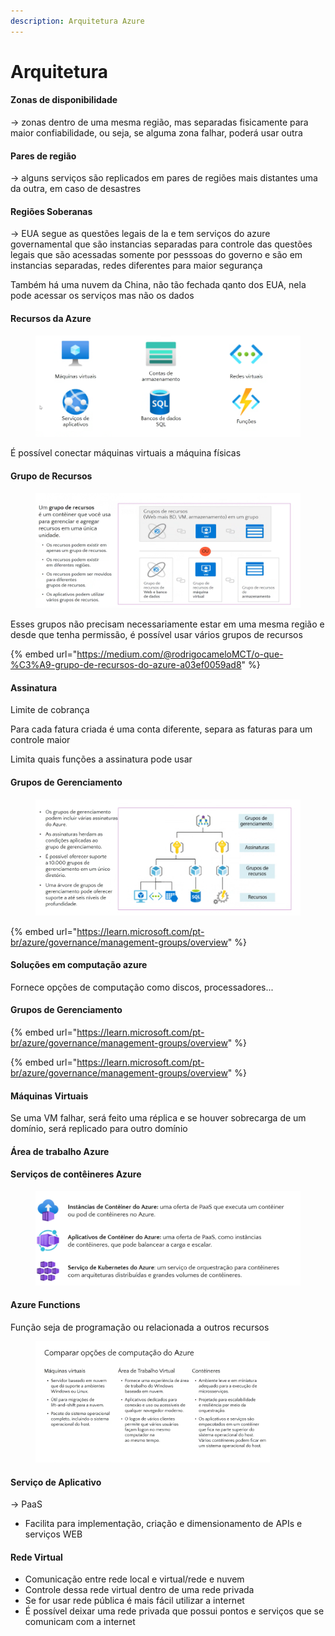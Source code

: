 ```yaml
---
description: Arquitetura Azure
---
```


# Arquitetura



#### Zonas de disponibilidade

\-> zonas dentro de uma mesma região, mas separadas fisicamente para maior confiabilidade, ou seja, se alguma zona falhar, poderá usar outra

#### Pares de região

\-> alguns serviços são replicados em pares de regiões mais distantes uma da outra, em caso de desastres

#### Regiões Soberanas

\-> EUA segue as questões legais de la e tem serviços do azure governamental que são instancias separadas para controle das questões legais que são acessadas somente por pesssoas do governo e são em instancias separadas, redes diferentes para maior segurança

Também há uma nuvem da China, não tão fechada qanto dos EUA, nela pode acessar os serviços mas não os dados

#### Recursos da Azure

<figure><img src="../.gitbook/assets/image (11).png" alt="" width="563"><figcaption></figcaption></figure>

É possível conectar máquinas virtuais a máquina físicas

#### Grupo de Recursos

<figure><img src="../.gitbook/assets/image (12).png" alt=""><figcaption></figcaption></figure>

Esses grupos não precisam necessariamente estar em uma mesma região e desde que tenha permissão, é possível usar vários grupos de recursos

{% embed url="https://medium.com/@rodrigocameloMCT/o-que-%C3%A9-grupo-de-recursos-do-azure-a03ef0059ad8" %}

#### Assinatura

Limite de cobrança

Para cada fatura criada é uma conta diferente, separa as faturas para um controle maior

Limita quais funções a assinatura pode usar

#### Grupos de Gerenciamento

<figure><img src="../.gitbook/assets/image (13).png" alt=""><figcaption></figcaption></figure>

{% embed url="https://learn.microsoft.com/pt-br/azure/governance/management-groups/overview" %}

#### Soluções em computação azure



Fornece opções de computação como discos, processadores...

#### Grupos de Gerenciamento



{% embed url="https://learn.microsoft.com/pt-br/azure/governance/management-groups/overview" %}

{% embed url="https://learn.microsoft.com/pt-br/azure/governance/management-groups/overview" %}

#### Máquinas Virtuais

Se uma VM falhar, será feito uma réplica e se houver sobrecarga de um domínio, será replicado para outro domínio

#### Área de trabalho Azure

#### Serviços de contêineres Azure

<figure><img src="../.gitbook/assets/image (14).png" alt="" width="563"><figcaption></figcaption></figure>

#### Azure Functions

Função seja de programação ou relacionada a outros recursos

<figure><img src="../.gitbook/assets/image (15).png" alt="" width="375"><figcaption></figcaption></figure>



#### Serviço de Aplicativo

\-> PaaS

* Facilita para implementação, criação e dimensionamento de APIs e serviços WEB

#### Rede Virtual

* Comunicação entre rede local e virtual/rede e nuvem
* Controle dessa rede virtual dentro de uma rede privada
* Se for usar rede pública é mais fácil utilizar a internet
* É possível deixar uma rede privada que possui pontos e serviços que se comunicam com a internet
